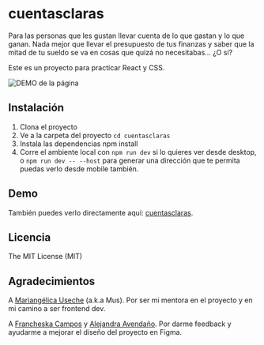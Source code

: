 # cuentasclaras

Para las personas que les gustan llevar cuenta de lo que gastan y lo que ganan. Nada mejor que llevar el presupuesto de tus finanzas y saber que la mitad de tu sueldo se va en cosas que quizá no necesitabas... ¿O sí?

Este es un proyecto para practicar React y CSS.

![DEMO de la página](https://github.com/juanexplosions/cuentasclaras/assets/56806107/20a85fcf-6d06-4778-b048-b787070b6d2a)

## Instalación
1. Clona el proyecto
2. Ve a la carpeta del proyecto `cd cuentasclaras`
3. Instala las dependencias npm install
4. Corre el ambiente local con `npm run dev` si lo quieres ver desde desktop, o `npm run dev -- --host` para generar una dirección que te permita puedas verlo desde mobile también.

## Demo
También puedes verlo directamente aquí: [cuentasclaras](https://cuentasclaras-app.netlify.app/).

## Licencia
The MIT License (MIT)

## Agradecimientos
A [Mariangélica Useche](https://github.com/musartedev) (a.k.a Mus). Por ser mi mentora en el proyecto y en mi camino a ser frontend dev.

A [Francheska Campos](https://www.linkedin.com/in/francheskmpos/) y [Alejandra Avendaño](https://www.linkedin.com/in/alejandragao/). Por darme feedback y ayudarme a mejorar el diseño del proyecto en Figma.

